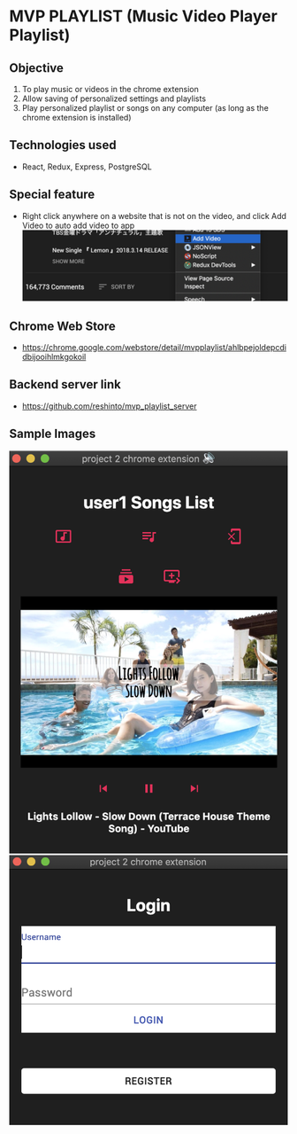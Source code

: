 # MVP PLAYLIST (Music Video Player Playlist)
## Objective
1. To play music or videos in the chrome extension
2. Allow saving of personalized settings and playlists
3. Play personalized playlist or songs on any computer (as long as the chrome extension is installed)

## Technologies used
* React, Redux, Express, PostgreSQL

## Special feature
* Right click anywhere on a website that is not on the video, and click Add Video to auto add video to app
![Click](./images/click.png)

## Chrome Web Store
* https://chrome.google.com/webstore/detail/mvpplaylist/ahlbpejoldepcdidbijooihlmkgokoil

## Backend server link
* https://github.com/reshinto/mvp_playlist_server

## Sample Images
![Player](./images/player.png)
![Login](./images/login.png)
